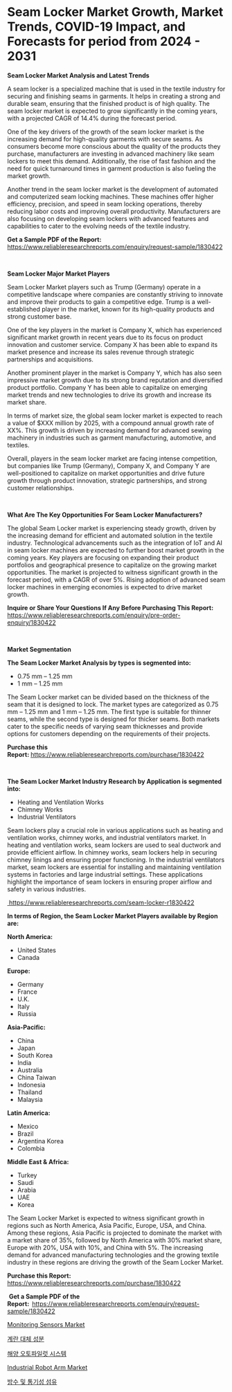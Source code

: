 <p><h1>Seam Locker Market Growth, Market Trends, COVID-19 Impact, and Forecasts for period from 2024 - 2031</h1></p><p><strong>Seam Locker Market Analysis and Latest Trends</strong></p>
<p><p>A seam locker is a specialized machine that is used in the textile industry for securing and finishing seams in garments. It helps in creating a strong and durable seam, ensuring that the finished product is of high quality. The seam locker market is expected to grow significantly in the coming years, with a projected CAGR of 14.4% during the forecast period.</p><p>One of the key drivers of the growth of the seam locker market is the increasing demand for high-quality garments with secure seams. As consumers become more conscious about the quality of the products they purchase, manufacturers are investing in advanced machinery like seam lockers to meet this demand. Additionally, the rise of fast fashion and the need for quick turnaround times in garment production is also fueling the market growth.</p><p>Another trend in the seam locker market is the development of automated and computerized seam locking machines. These machines offer higher efficiency, precision, and speed in seam locking operations, thereby reducing labor costs and improving overall productivity. Manufacturers are also focusing on developing seam lockers with advanced features and capabilities to cater to the evolving needs of the textile industry.</p></p>
<p><strong>Get a Sample PDF of the Report:&nbsp;</strong> <a href="https://www.reliableresearchreports.com/enquiry/request-sample/1830422">https://www.reliableresearchreports.com/enquiry/request-sample/1830422</a></p>
<p>&nbsp;</p>
<p><strong>Seam Locker Major Market Players</strong></p>
<p><p>Seam Locker Market players such as Trump (Germany) operate in a competitive landscape where companies are constantly striving to innovate and improve their products to gain a competitive edge. Trump is a well-established player in the market, known for its high-quality products and strong customer base.</p><p>One of the key players in the market is Company X, which has experienced significant market growth in recent years due to its focus on product innovation and customer service. Company X has been able to expand its market presence and increase its sales revenue through strategic partnerships and acquisitions.</p><p>Another prominent player in the market is Company Y, which has also seen impressive market growth due to its strong brand reputation and diversified product portfolio. Company Y has been able to capitalize on emerging market trends and new technologies to drive its growth and increase its market share.</p><p>In terms of market size, the global seam locker market is expected to reach a value of $XXX million by 2025, with a compound annual growth rate of XX%. This growth is driven by increasing demand for advanced sewing machinery in industries such as garment manufacturing, automotive, and textiles.</p><p>Overall, players in the seam locker market are facing intense competition, but companies like Trump (Germany), Company X, and Company Y are well-positioned to capitalize on market opportunities and drive future growth through product innovation, strategic partnerships, and strong customer relationships.</p></p>
<p>&nbsp;</p>
<p><strong>What Are The Key Opportunities For Seam Locker Manufacturers?</strong></p>
<p><p>The global Seam Locker market is experiencing steady growth, driven by the increasing demand for efficient and automated solution in the textile industry. Technological advancements such as the integration of IoT and AI in seam locker machines are expected to further boost market growth in the coming years. Key players are focusing on expanding their product portfolios and geographical presence to capitalize on the growing market opportunities. The market is projected to witness significant growth in the forecast period, with a CAGR of over 5%. Rising adoption of advanced seam locker machines in emerging economies is expected to drive market growth.</p></p>
<p><strong>Inquire or Share Your Questions If Any Before Purchasing This Report:</strong> <a href="https://www.reliableresearchreports.com/enquiry/pre-order-enquiry/1830422">https://www.reliableresearchreports.com/enquiry/pre-order-enquiry/1830422</a></p>
<p>&nbsp;</p>
<p><strong>Market Segmentation</strong></p>
<p><strong>The Seam Locker Market Analysis by types is segmented into:</strong></p>
<p><ul><li>0.75 mm – 1.25 mm</li><li>1 mm – 1.25 mm</li></ul></p>
<p><p>The Seam Locker market can be divided based on the thickness of the seam that it is designed to lock. The market types are categorized as 0.75 mm – 1.25 mm and 1 mm – 1.25 mm. The first type is suitable for thinner seams, while the second type is designed for thicker seams. Both markets cater to the specific needs of varying seam thicknesses and provide options for customers depending on the requirements of their projects.</p></p>
<p><strong>Purchase this Report:&nbsp;</strong><a href="https://www.reliableresearchreports.com/purchase/1830422">https://www.reliableresearchreports.com/purchase/1830422</a></p>
<p>&nbsp;</p>
<p><strong>The Seam Locker Market Industry Research by Application is segmented into:</strong></p>
<p><ul><li>Heating and Ventilation Works</li><li>Chimney Works</li><li>Industrial Ventilators</li></ul></p>
<p><p>Seam lockers play a crucial role in various applications such as heating and ventilation works, chimney works, and industrial ventilators market. In heating and ventilation works, seam lockers are used to seal ductwork and provide efficient airflow. In chimney works, seam lockers help in securing chimney linings and ensuring proper functioning. In the industrial ventilators market, seam lockers are essential for installing and maintaining ventilation systems in factories and large industrial settings. These applications highlight the importance of seam lockers in ensuring proper airflow and safety in various industries.</p></p>
<p><a href="https://www.reliableresearchreports.com/seam-locker-r1830422">&nbsp;https://www.reliableresearchreports.com/seam-locker-r1830422</a></p>
<p><strong>In terms of Region, the Seam Locker Market Players available by Region are:</strong></p>
<p>
    <p> <strong> North America: </strong>
        <ul>
            <li>United States</li>
            <li>Canada</li>
        </ul>
        </p> 
    <p> <strong> Europe: </strong>
        <ul>
            <li>Germany</li>
            <li>France</li>
            <li>U.K.</li>
            <li>Italy</li>
            <li>Russia</li>
        </ul>
        </p> 
    <p> <strong> Asia-Pacific: </strong>
        <ul>
            <li>China</li>
            <li>Japan</li>
            <li>South Korea</li>
            <li>India</li>
            <li>Australia</li>
            <li>China Taiwan</li>
            <li>Indonesia</li>
            <li>Thailand</li>
            <li>Malaysia</li>
        </ul>
        </p> 
    <p> <strong> Latin America: </strong>
        <ul>
            <li>Mexico</li>
            <li>Brazil</li>
            <li>Argentina Korea</li>
            <li>Colombia</li>
        </ul>
        </p> 
    <p> <strong> Middle East & Africa: </strong>
        <ul>
            <li>Turkey</li>
            <li>Saudi</li>
            <li>Arabia</li>
            <li>UAE</li>
            <li>Korea</li>
        </ul>
    </p>
    </p>
<p><p>The Seam Locker Market is expected to witness significant growth in regions such as North America, Asia Pacific, Europe, USA, and China. Among these regions, Asia Pacific is projected to dominate the market with a market share of 35%, followed by North America with 30% market share, Europe with 20%, USA with 10%, and China with 5%. The increasing demand for advanced manufacturing technologies and the growing textile industry in these regions are driving the growth of the Seam Locker Market.</p></p>
<p><strong>Purchase this Report: </strong><a href="https://www.reliableresearchreports.com/purchase/1830422">https://www.reliableresearchreports.com/purchase/1830422</a></p>
<p>&nbsp;<strong>Get a Sample PDF of the Report:&nbsp;&nbsp;</strong><a href="https://www.reliableresearchreports.com/enquiry/request-sample/1830422">https://www.reliableresearchreports.com/enquiry/request-sample/1830422</a></p>
<p><strong></strong></p>
<p><p><a href="https://github.com/Sarissaschmalingtr6fz2739/Market-Research-Report-List-2/blob/main/monitoring-sensors-market.md">Monitoring Sensors Market</a></p><p><a href="https://medium.com/@tomienow676/%EA%B3%84%EB%9E%80-%EB%8C%80%EC%B2%B4-%EC%9E%AC%EB%A3%8C-%EC%8B%9C%EC%9E%A5-%EC%A0%90%EC%9C%A0%EC%9C%A8-%EC%A7%84%ED%99%94-%EB%B0%8F-%EC%8B%9C%EC%9E%A5-%EC%84%B1%EC%9E%A5-%ED%8A%B8%EB%A0%8C%EB%93%9C-2024-2031-66be3a7a1af9">계란 대체 성분</a></p><p><a href="https://github.com/wallacBahrtyinger567686/Market-Research-Report-List-1/blob/main/865955528509.md">해양 오토파일럿 시스템</a></p><p><a href="https://github.com/jodemen/Market-Research-Report-List-2/blob/main/industrial-robot-arm-market.md">Industrial Robot Arm Market</a></p><p><a href="https://medium.com/@kelsiorphy/%EB%B0%A9%EC%88%98-%ED%88%AC%EC%88%98%EA%B8%B0%EB%8A%A5%EC%84%B1-%EC%A7%81%EB%AC%BC-%EC%8B%9C%EC%9E%A5%EC%9D%80-%EC%8B%9C%EC%9E%A5-%EC%A0%90%EC%9C%A0%EC%9C%A8-%EC%8B%9C%EC%9E%A5-%EB%8F%99%ED%96%A5-%EB%B0%8F-%EC%8B%9C%EC%9E%A5-%EC%84%B1%EC%9E%A5%EC%97%90-%EA%B4%80%ED%95%9C-%EC%A0%95%EB%B3%B4%EB%A5%BC-%EC%A0%9C%EA%B3%B5%ED%95%A9%EB%8B%88%EB%8B%A4-738020839fab">방수 및 통기성 섬유</a></p></p>